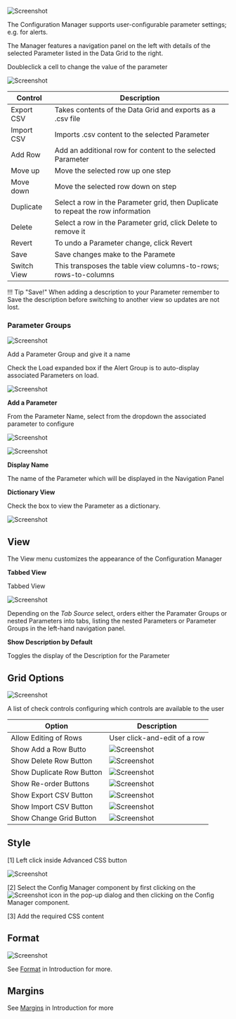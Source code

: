 ![Screenshot](img/configurationcomponent.jpg)

The Configuration Manager supports user-configurable parameter settings; e.g. for alerts.

The Manager features a navigation panel on the left with details of the selected Parameter listed in the Data Grid to the right.

Doubleclick a cell to change the value of the parameter

![Screenshot](img/selectconfigmanagercell.jpg)

Control | Description
--- | ---
Export CSV | Takes contents of the Data Grid and exports as a .csv file
Import CSV | Imports .csv content to the selected Parameter
Add Row | Add an additional row for content to the selected Parameter
Move up | Move the selected row up one step
Move down | Move the selected row down on step
Duplicate | Select a row in the Parameter grid, then Duplicate to repeat the row information
Delete | Select a row in the Parameter grid, click Delete to remove it
Revert | To undo a Parameter change, click Revert
Save | Save changes make to the Paramete
Switch View | This transposes the table view columns-to-rows; rows-to-columns

!!! Tip "Save!"
    When adding a description to your Parameter remember to Save the description before switching to another view so updates are not lost.

### Parameter Groups

![Screenshot](img/parametergroups.jpg)

Add a Parameter Group and give it a name

Check the Load expanded box if the Alert Group is to auto-display associated Parameters on load.

![Screenshot](img/newgrouphtmllight.jpg)

**Add a Parameter**

From the Parameter Name, select from the dropdown the associated parameter to configure

![Screenshot](img/addaparameter.jpg)

![Screenshot](img/selectparameter.jpg)

**Display Name**

The name of the Parameter which will be displayed in the Navigation Panel

**Dictionary View**

Check the box to view the Parameter as a dictionary. 

![Screenshot](img/dictionaryview.jpg)

## View

The View menu customizes the appearance of the Configuration Manager

**Tabbed View**

Tabbed View 

![Screenshot](img/tabbedgroup.jpg)

Depending on the _Tab Source_ select, orders either the Paramater Groups or nested Parameters into tabs, listing the nested Parameters or Parameter Groups in the left-hand navigation panel.

**Show Description by Default**

Toggles the display of the Description for the Parameter

## Grid Options

![Screenshot](img/gridoptions.jpg)

A list of check controls configuring which controls are available to the user

Option | Description
--- | ---
Allow Editing of Rows | User click-and-edit of a row
Show Add a Row Butto | ![Screenshot](img/addrow.jpg)
Show Delete Row Button | ![Screenshot](img/deleterow.jpg)
Show Duplicate Row Button | ![Screenshot](img/duplicaterow.jpg)
Show Re-order Buttons | ![Screenshot](img/reorderbuttons.jpg)
Show Export CSV Button | ![Screenshot](img/exportcsv.jpg)
Show Import CSV Button | ![Screenshot](img/importcsv.jpg)
Show Change Grid Button | ![Screenshot](img/switchview.jpg)

## Style

[1] Left click inside Advanced CSS button

![Screenshot](img/leftclickcss.jpg)

[2] Select the Config Manager component by first clicking on the ![Screenshot](img/cssselecticon.jpg) icon in the pop-up dialog and then clicking on the Config Manager component. 

[3] Add the required CSS content

## Format

![Screenshot](img/3dchartformat.jpg)

See [Format](introduction#format) in Introduction for more.

## Margins

See [Margins](introduction#margins) in Introduction for more



